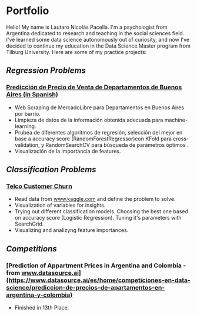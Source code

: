 # **Portfolio**

Hello! My name is Lautaro Nicolás Pacella. I'm a psychologist from Argentina dedicated to research and teaching in the social sciences field. I've learned some data science autonomously out of curiosity, and now I've decided to continue my education in the Data Science Master program from Tilburg University.
Here are some of my practice projects:

## *Regression Problems*

### [Predicción de Precio de Venta de Departamentos de Buenos Aires (in Spanish)](nbviewer.jupyter.org/github/lautaropacella/Prediccion-Departamentos/blob/master/Imbo-BsAs.ipynb)
* Web Scraping de MercadoLibre para Departamentos en Buenos Aires por barrio. 
* Limpieza de datos de la información obtenida adecuada para machine-learning. 
* Prubea de diferentes algoritmos de regresión, selección del mejor en base a accuracy score (RandomForestRegressor)con KFold para cross-validation, y RandomSearchCV para búsqueda de parámetros óptimos .
 * Visualización de la importancia de features.
 
## *Classification Problems*
 
### [Telco Customer Churn](https://nbviewer.jupyter.org/github/lautaropacella/Telco-Customer-Churn/blob/master/telco-customer-churn.ipynb)
* Read data from www.kaggle.com and define the problem to solve.
* Visualization of variables for insights.
* Trying out different classification models. Choosing the best one based on accuracy score (Logistic Regression). Tuning it's parameters with SearchGrid.
* Visualizing and analizyng feature importances.

## *Competitions*

### [Prediction of Appartment Prices in Argentina and Colombia - from www.datasource.ai](https://www.datasource.ai/es/home/competiciones-en-data-science/prediccion-de-precios-de-apartamentos-en-argentina-y-colombia)
* Finished in 13th Place.
